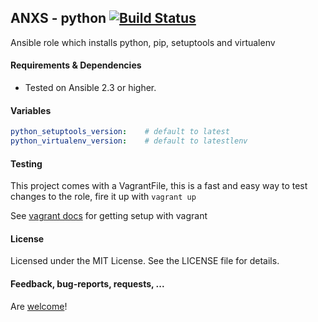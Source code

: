 ## ANXS - python [![Build Status](https://travis-ci.com/ANXS/python.png)](https://travis-ci.com/ANXS/python)

Ansible role which installs python, pip, setuptools and virtualenv


#### Requirements & Dependencies
- Tested on Ansible 2.3 or higher.


#### Variables

```yaml
python_setuptools_version:    # default to latest
python_virtualenv_version:    # default to latestlenv
```


#### Testing
This project comes with a VagrantFile, this is a fast and easy way to test changes to the role, fire it up with `vagrant up`

See [vagrant docs](https://docs.vagrantup.com/v2/) for getting setup with vagrant


#### License

Licensed under the MIT License. See the LICENSE file for details.


#### Feedback, bug-reports, requests, ...

Are [welcome](https://github.com/ANXS/python/issues)!
